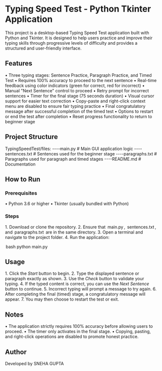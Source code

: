 # Typing Speed Test - Python Tkinter Application

This project is a desktop-based Typing Speed Test application built with Python and Tkinter. It is designed to help users practice and improve their typing skills through progressive levels of difficulty and provides a structured and user-friendly interface.

## Features

•⁠  ⁠Three typing stages: Sentence Practice, Paragraph Practice, and Timed Test
•⁠  ⁠Requires 100% accuracy to proceed to the next sentence
•⁠  ⁠Real-time feedback using color indicators (green for correct, red for incorrect)
•⁠  ⁠Manual "Next Sentence" control to proceed
•⁠  ⁠Retry prompt for incorrect sentences
•⁠  ⁠Timer for the final stage (75 seconds duration)
•⁠  ⁠Visual cursor support for easier text correction
•⁠  ⁠Copy-paste and right-click context menu are disabled to ensure fair typing practice
•⁠  ⁠Final congratulatory message after successful completion of the timed test
•⁠  ⁠Options to restart or end the test after completion
•⁠  ⁠Reset progress functionality to return to beginner stage

## Project Structure


TypingSpeedTest/files:
----main.py             # Main GUI application logic
----sentences.txt       # Sentences used for the beginner stage
----paragraphs.txt      # Paragraphs used for paragraph and timed stages
----README.md           # Documentation


## How to Run

### Prerequisites

•⁠  ⁠Python 3.6 or higher
•⁠  ⁠Tkinter (usually bundled with Python)

### Steps

1.⁠ ⁠Download or clone the repository.
2.⁠ ⁠Ensure that ⁠ main.py ⁠, ⁠ sentences.txt ⁠, and ⁠ paragraphs.txt ⁠ are in the same directory.
3.⁠ ⁠Open a terminal and navigate to the project folder.
4.⁠ ⁠Run the application:

⁠ bash
python main.py
 ⁠

## Usage

1.⁠ ⁠Click the *Start* button to begin.
2.⁠ ⁠Type the displayed sentence or paragraph exactly as shown.
3.⁠ ⁠Use the *Check* button to validate your typing.
4.⁠ ⁠If the typed content is correct, you can use the *Next Sentence* button to continue.
5.⁠ ⁠Incorrect typing will prompt a message to try again.
6.⁠ ⁠After completing the final (timed) stage, a congratulatory message will appear.
7.⁠ ⁠You may then choose to restart the test or exit.

## Notes

•⁠  ⁠The application strictly requires 100% accuracy before allowing users to proceed.
•⁠  ⁠The timer only activates in the final stage.
•⁠  ⁠Copying, pasting, and right-click operations are disabled to promote honest practice.

## Author

Developed by SNEHA GUPTA